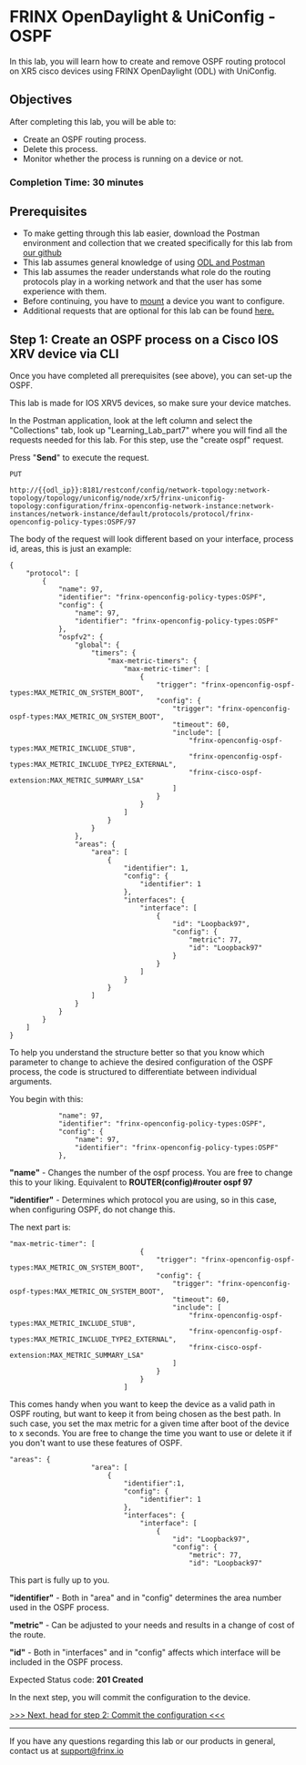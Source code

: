 # FRINX OpenDaylight & UniConfig - OSPF

In this lab, you will learn how to create and remove OSPF routing protocol on XR5 cisco devices using FRINX OpenDaylight (ODL) with UniConfig.

## Objectives

After completing this lab, you will be able to:

* Create an OSPF routing process.
* Delete this process.
* Monitor whether the process is running on a device or not.

### Completion Time: 30 minutes

## Prerequisites

* To make getting through this lab easier, download the Postman environment and collection that we created specifically for this lab from <a href="https://github.com/FRINXio/Postman/tree/carbon/development/learning_labs/part7">our github</a>
* This lab assumes general knowledge of using <a href="https://frinxio.github.io/Learning-Labs/labs/01-labs-01-odl-uniconfig-first-steps/">ODL and Postman</a>
* This lab assumes the reader understands what role do the routing protocols play in a working network and that the user has some experience with them.
* Before continuing, you have to <a href="https://frinxio.github.io/Learning-Labs/labs/01-labs-01-odl-uniconfig-first-steps/">mount</a> a device you want to configure.
* Additional requests that are optional for this lab can be found <a href="https://frinxio.github.io/Learning-Labs/labs/01-labs-01-odl-uniconfig-first-steps/">here.</a>


## Step 1: Create an OSPF process on a Cisco IOS XRV device via CLI

Once you have completed all prerequisites (see above), you can set-up the OSPF.

This lab is made for IOS XRV5 devices, so make sure your device matches.

In the Postman application, look at the left column and select the "Collections" tab, look up "Learning_Lab_part7" where you will find all the requests needed for this lab. For this step, use the "create ospf" request.

Press "**Send**" to execute the request.

```
PUT

http://{{odl_ip}}:8181/restconf/config/network-topology:network-topology/topology/uniconfig/node/xr5/frinx-uniconfig-topology:configuration/frinx-openconfig-network-instance:network-instances/network-instance/default/protocols/protocol/frinx-openconfig-policy-types:OSPF/97
```


The body of the request will look different based on your interface, process id, areas, this is just an example:

```
{
    "protocol": [
        {
            "name": 97,
            "identifier": "frinx-openconfig-policy-types:OSPF",
            "config": {
                "name": 97,
                "identifier": "frinx-openconfig-policy-types:OSPF"
            },
            "ospfv2": {
                "global": {
                    "timers": {
                        "max-metric-timers": {
                            "max-metric-timer": [
                                {
                                    "trigger": "frinx-openconfig-ospf-types:MAX_METRIC_ON_SYSTEM_BOOT",
                                    "config": {
                                        "trigger": "frinx-openconfig-ospf-types:MAX_METRIC_ON_SYSTEM_BOOT",
                                        "timeout": 60,
                                        "include": [
                                            "frinx-openconfig-ospf-types:MAX_METRIC_INCLUDE_STUB",
                                            "frinx-openconfig-ospf-types:MAX_METRIC_INCLUDE_TYPE2_EXTERNAL",
                                            "frinx-cisco-ospf-extension:MAX_METRIC_SUMMARY_LSA"
                                        ]
                                    }
                                }
                            ]
                        }
                    }
                },
                "areas": {
                    "area": [
                        {
                            "identifier": 1,
                            "config": {
                                "identifier": 1
                            },
                            "interfaces": {
                                "interface": [
                                    {
                                        "id": "Loopback97",
                                        "config": {
                                            "metric": 77,
                                            "id": "Loopback97"
                                        }
                                    }
                                ]
                            }
                        }
                    ]
                }
            }
        }
    ]
}
```

To help you understand the structure better so that you know which parameter to change to achieve the desired configuration of the OSPF process, the code is structured to differentiate between individual arguments.

You begin with this:

```
            "name": 97,
            "identifier": "frinx-openconfig-policy-types:OSPF",
            "config": {
                "name": 97,
                "identifier": "frinx-openconfig-policy-types:OSPF"
            },
```

**"name"** - Changes the number of the ospf process. You are free to change this to your liking.
    Equivalent to **ROUTER(config)#router ospf 97**

**"identifier"** - Determines which protocol you are using, so in this case, when configuring OSPF, do not change this.

The next part is:

```
"max-metric-timer": [
                                {
                                    "trigger": "frinx-openconfig-ospf-types:MAX_METRIC_ON_SYSTEM_BOOT",
                                    "config": {
                                        "trigger": "frinx-openconfig-ospf-types:MAX_METRIC_ON_SYSTEM_BOOT",
                                        "timeout": 60,
                                        "include": [ 
                                            "frinx-openconfig-ospf-types:MAX_METRIC_INCLUDE_STUB", 
                                            "frinx-openconfig-ospf-types:MAX_METRIC_INCLUDE_TYPE2_EXTERNAL",
                                            "frinx-cisco-ospf-extension:MAX_METRIC_SUMMARY_LSA"
                                        ]
                                    }
                                }
                            ]
```

This comes handy when you want to keep the device as a valid path in OSPF routing, but want to keep it from being chosen as the best path. In such case, you set the max metric for a given time after boot of the device to x seconds. You are free to change the time you want to use or delete it if you don't want to use these features of OSPF.

```
"areas": {
                    "area": [
                        {
                            "identifier":1,
                            "config": {
                                "identifier": 1
                            },
                            "interfaces": {
                                "interface": [
                                    {
                                        "id": "Loopback97",
                                        "config": {
                                            "metric": 77,
                                            "id": "Loopback97"
```

This part is fully up to you. 

**"identifier"** - Both in "area" and in "config" determines the area number used in the OSPF process.

**"metric"** - Can be adjusted to your needs and results in a change of cost of the route.

**"id"** - Both in "interfaces" and in "config" affects which interface will be included in the OSPF process.

Expected Status code: **201 Created**

In the next step, you will commit the configuration to the device.

[>>> Next, head for step 2: Commit the configuration <<<](2.md)

---
If you have any questions regarding this lab or our products in general, contact us at [support@frinx.io](mailto:support@frinx.io)